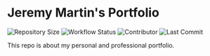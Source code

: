 # Jeremy Martin's Portfolio

![Repository Size](https://img.shields.io/github/repo-size/martin-jeremy/martin-jeremy.github.io?style=for-the-badge) ![Workflow Status](https://img.shields.io/github/actions/workflow/status/martin-jeremy/martin-jeremy.github.io/hugo.yml?style=for-the-badge) ![Contributor](https://img.shields.io/github/contributors/martin-jeremy/martin-jeremy.github.io?style=for-the-badge) ![Last Commit](https://img.shields.io/github/last-commit/martin-jeremy/martin-jeremy.github.io?style=for-the-badge) 

This repo is about my personal and professional portfolio.
